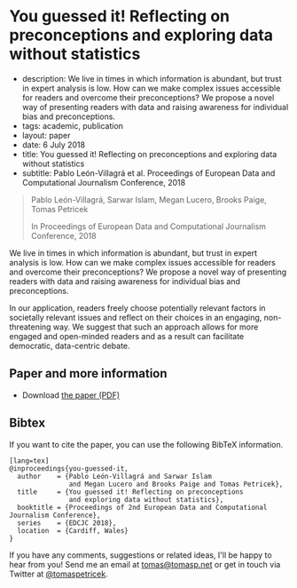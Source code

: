 # You guessed it! Reflecting on preconceptions and exploring data without statistics

 - description:  We live in times in which information is abundant, but trust in expert analysis is low. How can we
     make complex issues accessible for readers and overcome their preconceptions? We propose a novel
     way of presenting readers with data and raising awareness for individual bias and preconceptions.
 - tags: academic, publication
 - layout: paper
 - date: 6 July 2018
 - title: You guessed it! Reflecting on preconceptions and exploring data without statistics
 - subtitle: Pablo León-Villagrá et al. Proceedings of European Data and Computational Journalism Conference, 2018

> Pablo León-Villagrá, Sarwar Islam, Megan Lucero, Brooks Paige, Tomas Petricek
>
> In Proceedings of European Data and Computational Journalism Conference, 2018

We live in times in which information is abundant, but trust in expert analysis is low. How can we
make complex issues accessible for readers and overcome their preconceptions? We propose a novel
way of presenting readers with data and raising awareness for individual bias and preconceptions.

In our application, readers freely choose potentially relevant factors in societally relevant issues
and reflect on their choices in an engaging, non-threatening way. We suggest that such an approach
allows for more engaged and open-minded readers and as a result can facilitate democratic,
data-centric debate.

## Paper and more information

 - Download [the paper (PDF)](you-guessed-it.pdf)

## <a id="cite">Bibtex</a>
If you want to cite the paper, you can use the following BibTeX information.

    [lang=tex]
    @inproceedings{you-guessed-it,
      author    = {Pablo León-Villagrá and Sarwar Islam
                   and Megan Lucero and Brooks Paige and Tomas Petricek},
      title     = {You guessed it! Reflecting on preconceptions
                   and exploring data without statistics},
      booktitle = {Proceedings of 2nd European Data and Computational Journalism Conference},
      series    = {EDCJC 2018},
      location  = {Cardiff, Wales}
    }

If you have any comments, suggestions or related ideas, I'll be happy to
hear from you! Send me an email at [tomas@tomasp.net](mailto:tomas@tomasp.net)
or get in touch via Twitter at [@tomaspetricek](http://twitter.com/tomaspetricek).
